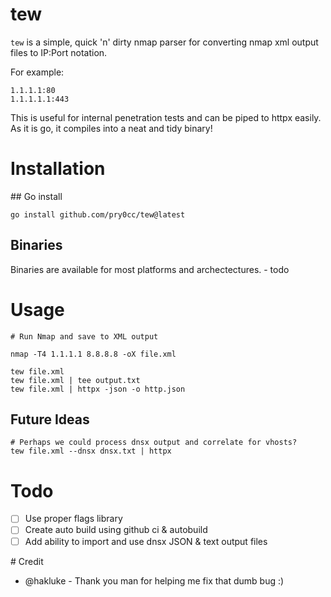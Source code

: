 # tew
`tew` is a simple, quick 'n' dirty nmap parser for converting nmap xml output files to IP:Port notation.

For example:

```
1.1.1.1:80
1.1.1.1.1:443
```

This is useful for internal penetration tests and can be piped to httpx easily. As it is go, it compiles into a neat and tidy binary! 

# Installation

## Go install
```
go install github.com/pry0cc/tew@latest
```
## Binaries
Binaries are available for most platforms and archectectures. - todo

# Usage
```
# Run Nmap and save to XML output

nmap -T4 1.1.1.1 8.8.8.8 -oX file.xml

tew file.xml
tew file.xml | tee output.txt
tew file.xml | httpx -json -o http.json
```

## Future Ideas
```
# Perhaps we could process dnsx output and correlate for vhosts?
tew file.xml --dnsx dnsx.txt | httpx 
```

# Todo
- [ ] Use proper flags library
- [ ] Create auto build using github ci & autobuild
- [ ] Add ability to import and use dnsx JSON & text output files

# Credit
- @hakluke - Thank you man for helping me fix that dumb bug :) 
